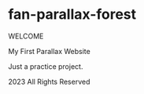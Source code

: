 # fan-parallax-forest

WELCOME

My First Parallax Website

Just a practice project.

2023 All Rights Reserved
